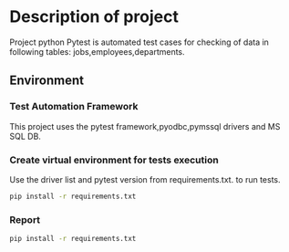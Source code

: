 # Description of project
Project python Pytest is automated test cases for checking of data in following tables: jobs,employees,departments.

## Environment
### Test Automation Framework
This project uses the pytest framework,pyodbc,pymssql drivers and MS SQL DB.
### Create virtual environment for tests execution
Use the driver list and pytest version from requirements.txt. to run tests.
```bash
pip install -r requirements.txt
```
### Report
```bash
pip install -r requirements.txt
```

